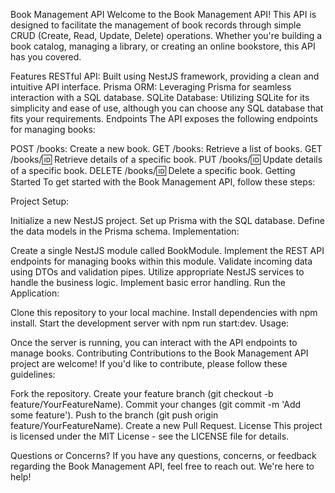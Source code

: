 Book Management API
Welcome to the Book Management API! This API is designed to facilitate the management of book records through simple CRUD (Create, Read, Update, Delete) operations. Whether you're building a book catalog, managing a library, or creating an online bookstore, this API has you covered.

Features
RESTful API: Built using NestJS framework, providing a clean and intuitive API interface.
Prisma ORM: Leveraging Prisma for seamless interaction with a SQL database.
SQLite Database: Utilizing SQLite for its simplicity and ease of use, although you can choose any SQL database that fits your requirements.
Endpoints
The API exposes the following endpoints for managing books:

POST /books: Create a new book.
GET /books: Retrieve a list of books.
GET /books/:id: Retrieve details of a specific book.
PUT /books/:id: Update details of a specific book.
DELETE /books/:id: Delete a specific book.
Getting Started
To get started with the Book Management API, follow these steps:

Project Setup:

Initialize a new NestJS project.
Set up Prisma with the SQL database.
Define the data models in the Prisma schema.
Implementation:

Create a single NestJS module called BookModule.
Implement the REST API endpoints for managing books within this module.
Validate incoming data using DTOs and validation pipes.
Utilize appropriate NestJS services to handle the business logic.
Implement basic error handling.
Run the Application:

Clone this repository to your local machine.
Install dependencies with npm install.
Start the development server with npm run start:dev.
Usage:

Once the server is running, you can interact with the API endpoints to manage books.
Contributing
Contributions to the Book Management API project are welcome! If you'd like to contribute, please follow these guidelines:

Fork the repository.
Create your feature branch (git checkout -b feature/YourFeatureName).
Commit your changes (git commit -m 'Add some feature').
Push to the branch (git push origin feature/YourFeatureName).
Create a new Pull Request.
License
This project is licensed under the MIT License - see the LICENSE file for details.

Questions or Concerns?
If you have any questions, concerns, or feedback regarding the Book Management API, feel free to reach out. We're here to help!